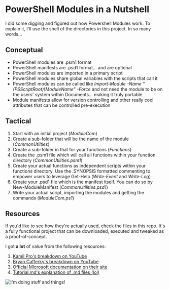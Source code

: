 PowerShell Modules in a Nutshell
=====================

I did some digging and figured out how Powershell Modules work. To explain it, I'll use the shell of the directories in this project. In so many words...

Conceptual
-------------
- PowerShell modules are .psm1 format
- PowerShell manifests are .psd1 format... and are optional
- PowerShell modules are imported in a primary script
- PowerShell modules share global variables with the scripts that call it
- PowerShell modules can be called like *Import-Module -Name "$($PSScriptRoot)\ModuleName" -Force* and not need the module to be on the users' system within Documents... making it truly portable
- Module manifests allow for version controlling and other really cool attributes that can be controlled pre-execution

Tactical
-------------
1. Start with an initial project (*ModuleCom*)
2. Create a sub-folder that will be the name of the module (*CommonUtilties*)
3. Create a sub-folder in that for your functions (*Functions*)
3. Create the .psm1 file which will call all functions within your function directory (*CommonUtilities.psm1*)
4. Create your actual functions as independent scripts within your functions directory. Use the .SYNOPSIS formatted commenting to empower users to leverage Get-Help (*Write-Event* and *Write-Log*)
5. Create your .psd1 file which is the manifest itself. You can do so by New-ModuleManifest (*CommonUtilities.psd1*)
6. Write your actual script, importing the modules and getting the commands (*ModuleCom.ps1*)

Resources
-------------
If you'd like to see how they're actually used, check the files in this repo. It's a fully functional project that can be downloaded, executed and tweaked as a proof-of-concept.

I got **a lot** of value from the following resources:
1. [Kamil Pro's breakdown on YouTube](https://www.youtube.com/watch?v=xPQq0ui8j78 "PowerShell Module and Manifest- create and configure your tools")
2. [Bryan Cafferky's breakdown on YouTube](https://www.youtube.com/watch?v=AgCRjWRliwE "PowerShell Module 5: Creating Custom PowerShell Modules")
3. [Official Microsoft documentation on their site](https://docs.microsoft.com/en-us/powershell/scripting/developer/module/how-to-write-a-powershell-script-module?view=powershell-7.2 "How to Write a PowerShell Script Module")
4. [Tutorial.md's explanation of .md files (lol)](https://agea.github.io/tutorial.md/ "https://agea.github.io/tutorial.md/")

![I'm doing stuff and things!](https://i.pinimg.com/originals/37/f8/ed/37f8ed7686f5342ed76ef3df09e602d9.png)
